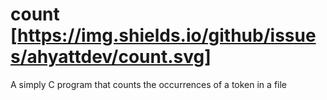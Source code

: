 # count [https://img.shields.io/github/issues/ahyattdev/count.svg]
A simply C program that counts the occurrences of a token in a file
